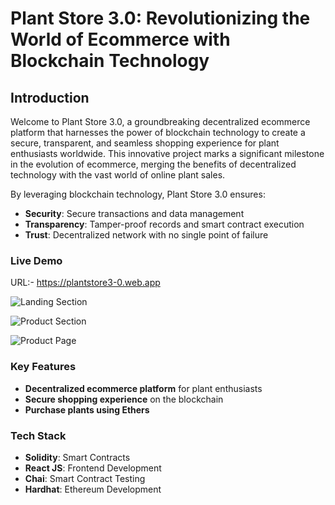 
# Plant Store 3.0: Revolutionizing the World of Ecommerce with Blockchain Technology

## Introduction

Welcome to Plant Store 3.0, a groundbreaking decentralized ecommerce platform that harnesses the power of blockchain technology to create a secure, transparent, and seamless shopping experience for plant enthusiasts worldwide. This innovative project marks a significant milestone in the evolution of ecommerce, merging the benefits of decentralized technology with the vast world of online plant sales.

By leveraging blockchain technology, Plant Store 3.0 ensures:

* **Security**: Secure transactions and data management
* **Transparency**: Tamper-proof records and smart contract execution
* **Trust**: Decentralized network with no single point of failure

### Live Demo
URL:- https://plantstore3-0.web.app

![Landing Section](https://file%2B.vscode-resource.vscode-cdn.net/Users/zopper/Desktop/solidity/Ecommerce3.0/client/src/assets/readme/landingPage.png?version%3D1719823055804)

![Product Section](https://file%2B.vscode-resource.vscode-cdn.net/Users/zopper/Desktop/solidity/Ecommerce3.0/client/src/assets/readme/prodSection.png?version%3D1719823221470)

![Product Page](https://file%2B.vscode-resource.vscode-cdn.net/Users/zopper/Desktop/solidity/Ecommerce3.0/client/src/assets/readme/productPageImg.png?version%3D1719823059017)

### Key Features

* **Decentralized ecommerce platform** for plant enthusiasts
* **Secure shopping experience** on the blockchain
* **Purchase plants using Ethers**

### Tech Stack

* **Solidity**: Smart Contracts
* **React JS**: Frontend Development
* **Chai**: Smart Contract Testing
* **Hardhat**: Ethereum Development